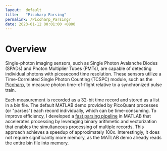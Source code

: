 ```yaml
---
layout:  default
title:   "Picoharp Parsing"
permalink: /Picoharp_Parsing/
date: 2023-01-12 00:01:00 +0800
---
```


# Overview
Single-photon imaging sensors, such as Single Photon Avalanche Diodes (SPADs) and Photon Multiplier Tubes (PMTs), are capable of detecting individual photons with picosecond time resolution. These sensors utilize a Time-Correlated Single Photon Counting (TCSPC) module, such as the [Picoharp](https://www.picoquant.com/dl_manuals/discontinued/PicoHarp300_DLL_Manual.pdf), to measure photon time-of-flight relative to a synchronized pulse train.

Each measurement is recorded as a 32-bit time record and stored as a list in a bin file. The default MATLAB demo provided by PicoQuant processes (or "parses") each record individually, which can be time-consuming. To improve efficiency, I developed a [fast parsing pipeline](https://github.com/tmsultan/Picoharp) in MATLAB that accelerates processing by leveraging binary arithmetic and vectorization that enables the simultaneous processing of multiple records. This approach achieves a speedup of approximately 100x. Interestingly, it does not require significantly more memory, as the MATLAB demo already reads the entire bin file into memory.
